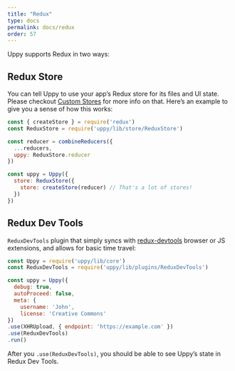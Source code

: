 ```yaml
---
title: "Redux"
type: docs
permalink: docs/redux
order: 57
---
```


Uppy supports Redux in two ways:

## Redux Store

You can tell Uppy to use your app’s Redux store for its files and UI state. Please checkout [Custom Stores](/docs/stores/) for more info on that. Here’s an example to give you a sense of how this works:

```js
const { createStore } = require('redux')
const ReduxStore = require('uppy/lib/store/ReduxStore')

const reducer = combineReducers({
  ...reducers,
  uppy: ReduxStore.reducer
})

const uppy = Uppy({
  store: ReduxStore({
    store: createStore(reducer) // That's a lot of stores!
  })
})
```

## Redux Dev Tools

`ReduxDevTools` plugin that simply syncs with [redux-devtools](https://github.com/gaearon/redux-devtools) browser or JS extensions, and allows for basic time travel:

```js
const Uppy = require('uppy/lib/core')
const ReduxDevTools = require('uppy/lib/plugins/ReduxDevTools')

const uppy = Uppy({
  debug: true,
  autoProceed: false,
  meta: {
    username: 'John',
    license: 'Creative Commons'
})
.use(XHRUpload, { endpoint: 'https://example.com' })
.use(ReduxDevTools)
.run()
```

After you `.use(ReduxDevTools)`, you should be able to see Uppy’s state in Redux Dev Tools.

